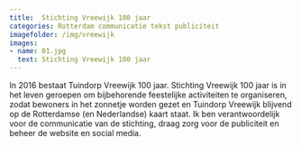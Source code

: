 ```yaml
---
title:  Stichting Vreewijk 100 jaar
categories: Rotterdam communicatie tekst publiciteit
imagefolder: /img/vreewijk
images:
- name: 01.jpg
  text: Stichting Vreewijk 100 jaar
---
```


In 2016 bestaat Tuindorp Vreewijk 100 jaar. Stichting Vreewijk 100 jaar is in het leven geroepen om bijbehorende feestelijke activiteiten te organiseren, zodat bewoners in het zonnetje worden gezet en Tuindorp Vreewijk blijvend op de Rotterdamse (en Nederlandse) kaart staat. Ik ben verantwoordelijk voor de communicatie van de stichting, draag zorg voor de publiciteit en beheer de website en social media.
